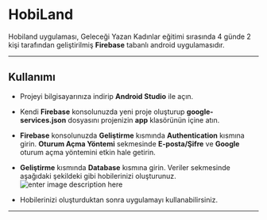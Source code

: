 HobiLand
========

Hobiland uygulaması, Geleceği Yazan Kadınlar eğitimi sırasında 4 günde 2 kişi tarafından geliştirilmiş **Firebase** tabanlı android uygulamasıdır.


----------

## Kullanımı ##

 - Projeyi bilgisayarınıza indirip **Android Studio** ile açın.
 - Kendi **Firebase** konsolunuzda yeni proje oluşturup **google-services.json** dosyasını projenizin **app** klasörünün içine atın.
 - **Firebase** konsolunuzda **Geliştirme** kısmında **Authentication** kısmına girin. **Oturum Açma Yöntemi** sekmesinde **E-posta/Şifre** ve **Google** oturum açma yöntemini etkin hale getirin.
 -  **Geliştirme** kısmında **Database** kısmına girin. Veriler sekmesinde aşağıdaki şekildeki gibi hobilerinizi oluşturunuz.
 ![enter image description here](http://image.prntscr.com/image/62e8e109231b46ccbf9fec6e120ae840.png)
 
 - Hobilerinizi oluşturduktan sonra uygulamayı kullanabilirsiniz.

----------

